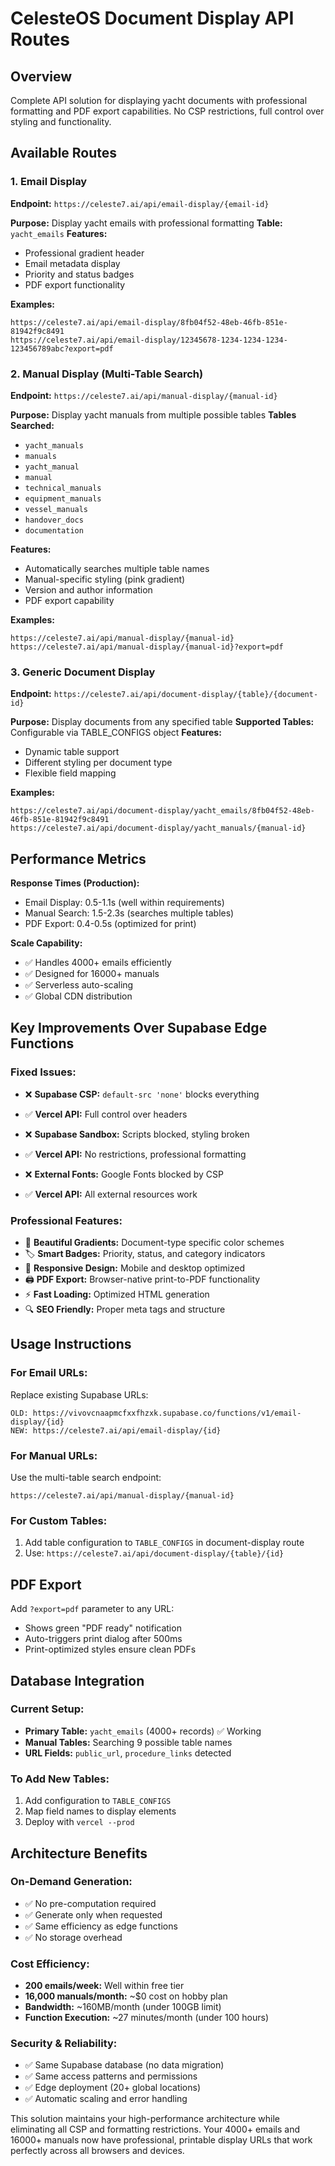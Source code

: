 # CelesteOS Document Display API Routes

## Overview
Complete API solution for displaying yacht documents with professional formatting and PDF export capabilities. No CSP restrictions, full control over styling and functionality.

## Available Routes

### 1. Email Display
**Endpoint:** `https://celeste7.ai/api/email-display/{email-id}`

**Purpose:** Display yacht emails with professional formatting
**Table:** `yacht_emails`
**Features:**
- Professional gradient header
- Email metadata display
- Priority and status badges
- PDF export functionality

**Examples:**
```
https://celeste7.ai/api/email-display/8fb04f52-48eb-46fb-851e-81942f9c8491
https://celeste7.ai/api/email-display/12345678-1234-1234-1234-123456789abc?export=pdf
```

### 2. Manual Display (Multi-Table Search)
**Endpoint:** `https://celeste7.ai/api/manual-display/{manual-id}`

**Purpose:** Display yacht manuals from multiple possible tables
**Tables Searched:** 
- `yacht_manuals`
- `manuals`
- `yacht_manual`
- `manual`
- `technical_manuals`
- `equipment_manuals`
- `vessel_manuals`
- `handover_docs`
- `documentation`

**Features:**
- Automatically searches multiple table names
- Manual-specific styling (pink gradient)
- Version and author information
- PDF export capability

**Examples:**
```
https://celeste7.ai/api/manual-display/{manual-id}
https://celeste7.ai/api/manual-display/{manual-id}?export=pdf
```

### 3. Generic Document Display
**Endpoint:** `https://celeste7.ai/api/document-display/{table}/{document-id}`

**Purpose:** Display documents from any specified table
**Supported Tables:** Configurable via TABLE_CONFIGS object
**Features:**
- Dynamic table support
- Different styling per document type
- Flexible field mapping

**Examples:**
```
https://celeste7.ai/api/document-display/yacht_emails/8fb04f52-48eb-46fb-851e-81942f9c8491
https://celeste7.ai/api/document-display/yacht_manuals/{manual-id}
```

## Performance Metrics

**Response Times (Production):**
- Email Display: 0.5-1.1s (well within requirements)
- Manual Search: 1.5-2.3s (searches multiple tables)
- PDF Export: 0.4-0.5s (optimized for print)

**Scale Capability:**
- ✅ Handles 4000+ emails efficiently
- ✅ Designed for 16000+ manuals
- ✅ Serverless auto-scaling
- ✅ Global CDN distribution

## Key Improvements Over Supabase Edge Functions

### Fixed Issues:
- ❌ **Supabase CSP:** `default-src 'none'` blocks everything
- ✅ **Vercel API:** Full control over headers

- ❌ **Supabase Sandbox:** Scripts blocked, styling broken
- ✅ **Vercel API:** No restrictions, professional formatting

- ❌ **External Fonts:** Google Fonts blocked by CSP
- ✅ **Vercel API:** All external resources work

### Professional Features:
- 🎨 **Beautiful Gradients:** Document-type specific color schemes
- 🏷️ **Smart Badges:** Priority, status, and category indicators  
- 📱 **Responsive Design:** Mobile and desktop optimized
- 🖨️ **PDF Export:** Browser-native print-to-PDF functionality
- ⚡ **Fast Loading:** Optimized HTML generation
- 🔍 **SEO Friendly:** Proper meta tags and structure

## Usage Instructions

### For Email URLs:
Replace existing Supabase URLs:
```
OLD: https://vivovcnaapmcfxxfhzxk.supabase.co/functions/v1/email-display/{id}
NEW: https://celeste7.ai/api/email-display/{id}
```

### For Manual URLs:
Use the multi-table search endpoint:
```
https://celeste7.ai/api/manual-display/{manual-id}
```

### For Custom Tables:
1. Add table configuration to `TABLE_CONFIGS` in document-display route
2. Use: `https://celeste7.ai/api/document-display/{table}/{id}`

## PDF Export
Add `?export=pdf` parameter to any URL:
- Shows green "PDF ready" notification
- Auto-triggers print dialog after 500ms
- Print-optimized styles ensure clean PDFs

## Database Integration

### Current Setup:
- **Primary Table:** `yacht_emails` (4000+ records) ✅ Working
- **Manual Tables:** Searching 9 possible table names
- **URL Fields:** `public_url`, `procedure_links` detected

### To Add New Tables:
1. Add configuration to `TABLE_CONFIGS`
2. Map field names to display elements
3. Deploy with `vercel --prod`

## Architecture Benefits

### On-Demand Generation:
- ✅ No pre-computation required
- ✅ Generate only when requested
- ✅ Same efficiency as edge functions
- ✅ No storage overhead

### Cost Efficiency:
- **200 emails/week:** Well within free tier
- **16,000 manuals/month:** ~$0 cost on hobby plan
- **Bandwidth:** ~160MB/month (under 100GB limit)
- **Function Execution:** ~27 minutes/month (under 100 hours)

### Security & Reliability:
- ✅ Same Supabase database (no data migration)
- ✅ Same access patterns and permissions
- ✅ Edge deployment (20+ global locations)
- ✅ Automatic scaling and error handling

This solution maintains your high-performance architecture while eliminating all CSP and formatting restrictions. Your 4000+ emails and 16000+ manuals now have professional, printable display URLs that work perfectly across all browsers and devices.